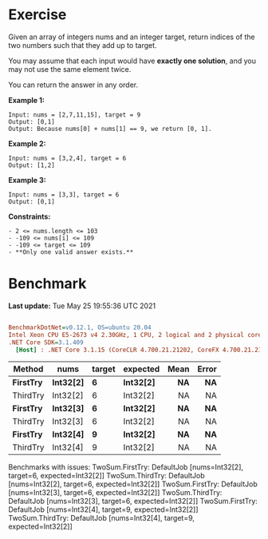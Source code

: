 ﻿# Exercise

Given an array of integers nums and an integer target, return indices of the two numbers such that they add up to target.

You may assume that each input would have **exactly one solution**, and you may not use the same element twice.

You can return the answer in any order. 

**Example 1:**
```
Input: nums = [2,7,11,15], target = 9
Output: [0,1]
Output: Because nums[0] + nums[1] == 9, we return [0, 1].
```

**Example 2:**
```
Input: nums = [3,2,4], target = 6
Output: [1,2]
```

**Example 3:**
```
Input: nums = [3,3], target = 6
Output: [0,1]
```

**Constraints:**
```
- 2 <= nums.length <= 103
- -109 <= nums[i] <= 109
- -109 <= target <= 109
- **Only one valid answer exists.**
```

# Benchmark

**Last update:** Tue May 25 19:55:36 UTC 2021

``` ini

BenchmarkDotNet=v0.12.1, OS=ubuntu 20.04
Intel Xeon CPU E5-2673 v4 2.30GHz, 1 CPU, 2 logical and 2 physical cores
.NET Core SDK=3.1.409
  [Host] : .NET Core 3.1.15 (CoreCLR 4.700.21.21202, CoreFX 4.700.21.21402), X64 RyuJIT


```
|   Method |     nums | target | expected | Mean | Error |
|--------- |--------- |------- |--------- |-----:|------:|
| **FirstTry** | **Int32[2]** |      **6** | **Int32[2]** |   **NA** |    **NA** |
| ThirdTry | Int32[2] |      6 | Int32[2] |   NA |    NA |
| **FirstTry** | **Int32[3]** |      **6** | **Int32[2]** |   **NA** |    **NA** |
| ThirdTry | Int32[3] |      6 | Int32[2] |   NA |    NA |
| **FirstTry** | **Int32[4]** |      **9** | **Int32[2]** |   **NA** |    **NA** |
| ThirdTry | Int32[4] |      9 | Int32[2] |   NA |    NA |

Benchmarks with issues:
  TwoSum.FirstTry: DefaultJob [nums=Int32[2], target=6, expected=Int32[2]]
  TwoSum.ThirdTry: DefaultJob [nums=Int32[2], target=6, expected=Int32[2]]
  TwoSum.FirstTry: DefaultJob [nums=Int32[3], target=6, expected=Int32[2]]
  TwoSum.ThirdTry: DefaultJob [nums=Int32[3], target=6, expected=Int32[2]]
  TwoSum.FirstTry: DefaultJob [nums=Int32[4], target=9, expected=Int32[2]]
  TwoSum.ThirdTry: DefaultJob [nums=Int32[4], target=9, expected=Int32[2]]
